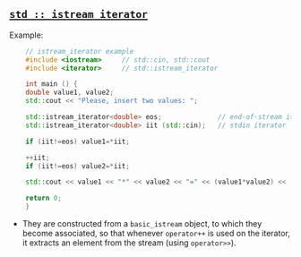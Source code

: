## [`std :: istream_iterator`](http://www.cplusplus.com/reference/iterator/istream_iterator/)

Example:

````c++
    // istream_iterator example
    #include <iostream>     // std::cin, std::cout
    #include <iterator>     // std::istream_iterator

    int main () {
    double value1, value2;
    std::cout << "Please, insert two values: ";

    std::istream_iterator<double> eos;              // end-of-stream iterator
    std::istream_iterator<double> iit (std::cin);   // stdin iterator

    if (iit!=eos) value1=*iit;

    ++iit;
    if (iit!=eos) value2=*iit;

    std::cout << value1 << "*" << value2 << "=" << (value1*value2) << '\n';

    return 0;
    }
````

- They are constructed from a `basic_istream` object, to which they become associated, so that whenever `operator++` is used on the iterator, it extracts an element from the stream (using `operator>>`).
